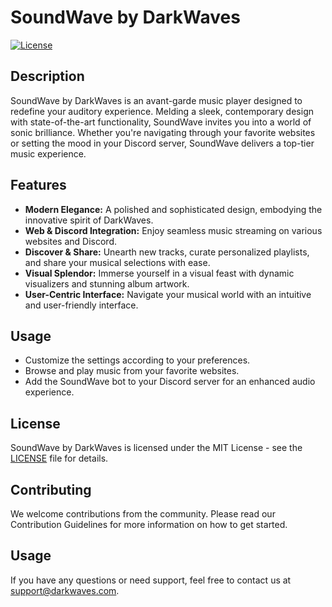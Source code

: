 # SoundWave by DarkWaves

[![License](https://img.shields.io/badge/License-MIT-blue.svg)](https://opensource.org/licenses/MIT)

## Description

SoundWave by DarkWaves is an avant-garde music player designed to redefine your auditory experience. Melding a sleek, contemporary design with state-of-the-art functionality, SoundWave invites you into a world of sonic brilliance. Whether you're navigating through your favorite websites or setting the mood in your Discord server, SoundWave delivers a top-tier music experience.

## Features

- **Modern Elegance:** A polished and sophisticated design, embodying the innovative spirit of DarkWaves.
- **Web & Discord Integration:** Enjoy seamless music streaming on various websites and Discord.
- **Discover & Share:** Unearth new tracks, curate personalized playlists, and share your musical selections with ease.
- **Visual Splendor:** Immerse yourself in a visual feast with dynamic visualizers and stunning album artwork.
- **User-Centric Interface:** Navigate your musical world with an intuitive and user-friendly interface.


## Usage

- Customize the settings according to your preferences.
- Browse and play music from your favorite websites.
- Add the SoundWave bot to your Discord server for an enhanced audio experience.


## License

SoundWave by DarkWaves is licensed under the MIT License - see the <a href="#">LICENSE<a/> file for details.

## Contributing

We welcome contributions from the community. Please read our Contribution Guidelines for more information on how to get started.

## Usage

If you have any questions or need support, feel free to contact us at support@darkwaves.com.

